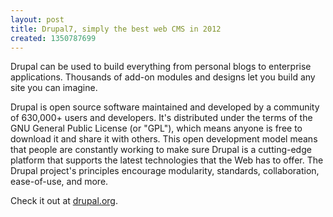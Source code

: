 ```yaml
---
layout: post
title: Drupal7, simply the best web CMS in 2012
created: 1350787699
---
```

Drupal can be used to build everything from personal blogs to enterprise applications. Thousands of add-on modules and designs let you build any site you can imagine. 

Drupal is open source software maintained and developed by a community of 630,000+ users and developers. It's distributed under the terms of the GNU General Public License (or "GPL"), which means anyone is free to download it and share it with others. This open development model means that people are constantly working to make sure Drupal is a cutting-edge platform that supports the latest technologies that the Web has to offer. The Drupal project's principles encourage modularity, standards, collaboration, ease-of-use, and more.

Check it out at <a href="http://drupal.org/">drupal.org</a>.
